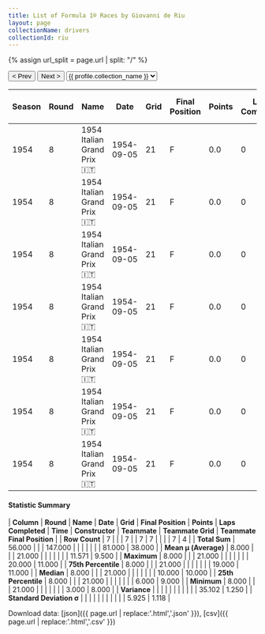 ```yaml
---
title: List of Formula 1® Races by Giovanni de Riu
layout: page
collectionName: drivers
collectionId: riu
---
```


{% assign url_split = page.url | split: "/" %}
<div id="collection-navigation">
<button onclick="selector.options[selector.selectedIndex-1].value && (window.location = selector.options[selector.selectedIndex-1].value);">&lt; Prev</button>
<button onclick="selector.options[selector.selectedIndex+1].value && (window.location = selector.options[selector.selectedIndex+1].value);">Next &gt;</button>
<select id="selector" onchange="this.options[this.selectedIndex].value && (window.location = this.options[this.selectedIndex].value);">
  {% for collectionId in site.data[page.collectionName].refs %}
    {% if collectionId == page.collectionId %}
      {% assign selected = "selected" %}
    {% else %}
      {% assign selected = "" %}
    {% endif %}
    {% assign profile = site.data[page.collectionName][collectionId].profile %}
    <option value="/f1/{{ page.collectionName }}/{{ collectionId }}/{{ url_split[4] }}" {{ selected }}>{{ profile.collection_name }}</option>
  {% endfor %}
</select>
</div>

| Season | Round | Name | Date | Grid | Final Position | Points | Laps Completed | Time | Constructor | Teammate | Teammate Grid | Teammate Final Position |
|--|--|--|--|--|--|--|--|--|--|--|--|--|
| 1954 | 8 | 1954 Italian Grand Prix 🇮🇹 | 1954-09-05 | 21 | F | 0.0 | 0 |   | Maserati 🇮🇹 | [Louis Rosier 🇫🇷](/f1/drivers/rosier) | 20 | 8 |
| 1954 | 8 | 1954 Italian Grand Prix 🇮🇹 | 1954-09-05 | 21 | F | 0.0 | 0 |   | Maserati 🇮🇹 | [Sergio Mantovani 🇮🇹](/f1/drivers/mantovani) | 9 | 9 |
| 1954 | 8 | 1954 Italian Grand Prix 🇮🇹 | 1954-09-05 | 21 | F | 0.0 | 0 |   | Maserati 🇮🇹 | [Stirling Moss 🇬🇧](/f1/drivers/moss) | 3 | 10 |
| 1954 | 8 | 1954 Italian Grand Prix 🇮🇹 | 1954-09-05 | 21 | F | 0.0 | 0 |   | Maserati 🇮🇹 | [Jorge Daponte 🇦🇷](/f1/drivers/daponte) | 19 | 11 |
| 1954 | 8 | 1954 Italian Grand Prix 🇮🇹 | 1954-09-05 | 21 | F | 0.0 | 0 |   | Maserati 🇮🇹 | [Luigi Villoresi 🇮🇹](/f1/drivers/villoresi) | 6 | R |
| 1954 | 8 | 1954 Italian Grand Prix 🇮🇹 | 1954-09-05 | 21 | F | 0.0 | 0 |   | Maserati 🇮🇹 | [Roberto Mieres 🇦🇷](/f1/drivers/mieres) | 10 | R |
| 1954 | 8 | 1954 Italian Grand Prix 🇮🇹 | 1954-09-05 | 21 | F | 0.0 | 0 |   | Maserati 🇮🇹 | [Luigi Musso 🇮🇹](/f1/drivers/musso) | 14 | R |

#### Statistic Summary

| **Column** | **Round** | **Name** | **Date** | **Grid** | **Final Position** | **Points** | **Laps Completed** | **Time** | **Constructor** | **Teammate** | **Teammate Grid** | **Teammate Final Position** |
| **Row Count** | 7 |  |  | 7 |  | 7 | 7 |  |  |  | 7 | 4 |
| **Total Sum** | 56.000 |  |  | 147.000 |  |  |  |  |  |  | 81.000 | 38.000 |
| **Mean μ (Average)** | 8.000 |  |  | 21.000 |  |  |  |  |  |  | 11.571 | 9.500 |
| **Maximum** | 8.000 |  |  | 21.000 |  |  |  |  |  |  | 20.000 | 11.000 |
| **75th Percentile** | 8.000 |  |  | 21.000 |  |  |  |  |  |  | 19.000 | 11.000 |
| **Median** | 8.000 |  |  | 21.000 |  |  |  |  |  |  | 10.000 | 10.000 |
| **25th Percentile** | 8.000 |  |  | 21.000 |  |  |  |  |  |  | 6.000 | 9.000 |
| **Minimum** | 8.000 |  |  | 21.000 |  |  |  |  |  |  | 3.000 | 8.000 |
| **Variance** |  |  |  |  |  |  |  |  |  |  | 35.102 | 1.250 |
| **Standard Deviation σ** |  |  |  |  |  |  |  |  |  |  | 5.925 | 1.118 |

Download data: [json]({{ page.url | replace:'.html','.json' }}), [csv]({{ page.url | replace:'.html','.csv' }})
